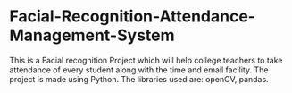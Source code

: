 # Facial-Recognition-Attendance-Management-System
This is a Facial recognition Project which will help college teachers to take attendance of every student along with the time and email facility.
The project is made using Python. The libraries used are: openCV, pandas.
